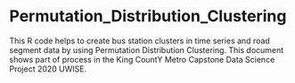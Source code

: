 # Permutation_Distribution_Clustering

This R code helps to create bus station clusters in time series and road segment data by using Permutation Distribution Clustering. This document shows part of process in the King CountY Metro Capstone Data Science Project 2020 UWISE.
